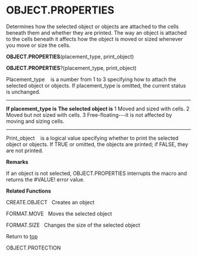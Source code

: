 OBJECT.PROPERTIES
=================

Determines how the selected object or objects are attached to the cells
beneath them and whether they are printed. The way an object is attached
to the cells beneath it affects how the object is moved or sized
whenever you move or size the cells.

**OBJECT.PROPERTIES**(placement\_type, print\_object)

**OBJECT.PROPERTIES**?(placement\_type, print\_object)

Placement\_type    is a number from 1 to 3 specifying how to attach the
selected object or objects. If placement\_type is omitted, the current
status is unchanged.

  --------------------------- ----------------------------------------------------------------
  **If placement\_type is**   **The selected object is**
  1                           Moved and sized with cells.
  2                           Moved but not sized with cells.
  3                           Free-floating---it is not affected by moving and sizing cells.
  --------------------------- ----------------------------------------------------------------

Print\_object    is a logical value specifying whether to print the
selected object or objects. If TRUE or omitted, the objects are printed;
if FALSE, they are not printed.

**Remarks**

If an object is not selected, OBJECT.PROPERTIES interrupts the macro and
returns the \#VALUE! error value.

**Related Functions**

CREATE.OBJECT   Creates an object

FORMAT.MOVE   Moves the selected object

FORMAT.SIZE   Changes the size of the selected object

Return to [top](#H)

OBJECT.PROTECTION
